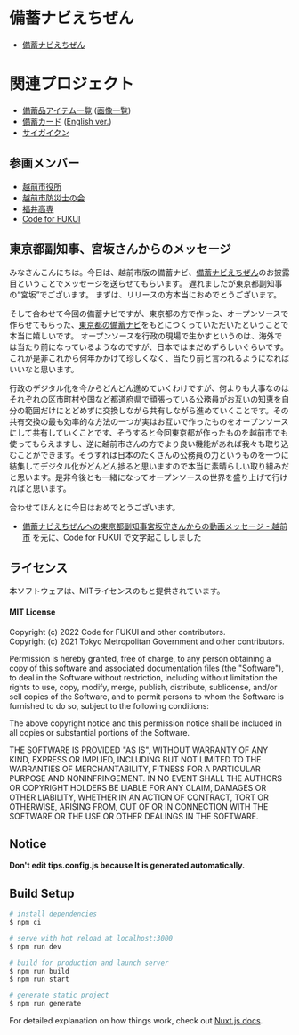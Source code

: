 # 備蓄ナビえちぜん

- [備蓄ナビえちぜん](https://bichikunavi.code4fukui.org/)

# 関連プロジェクト

- [備蓄品アイテム一覧](https://code4fukui.github.io/fukui-bichiku-navi/list.html) ([画像一覧](https://github.com/code4fukui/fukui-bichiku-navi/tree/master/docs/img))
- [備蓄カード](https://code4fukui.github.io/fukui-bichiku-navi/card.html) ([English ver.](https://code4fukui.github.io/fukui-bichiku-navi/card_en.html))
- [サイガイクン](https://github.com/code4fukui/saigaikun)

## 参画メンバー

- [越前市役所](https://www.city.echizen.lg.jp/)
- [越前市防災士の会](https://www.city.echizen.lg.jp/office/010/060/bousai/bousaisinokai.html)
- [福井高専](https://www.fukui-nct.ac.jp/)
- [Code for FUKUI](https://code4fukui.github.io/)

## 東京都副知事、宮坂さんからのメッセージ

みなさんこんにちは。今日は、越前市版の備蓄ナビ、[備蓄ナビえちぜん](https://bichikunavi.code4fukui.org/)のお披露目ということでメッセージを送らせてもらいます。
遅れましたが東京都副知事の“宮坂”でございます。
まずは、リリースの方本当におめでとうございます。

そして合わせて今回の備蓄ナビですが、東京都の方で作った、オープンソースで作らせてもらった、[東京都の備蓄ナビ](https://www.bichiku.metro.tokyo.lg.jp/)をもとにつくっていただいたということで本当に嬉しいです。
オープンソースを行政の現場で生かすというのは、海外では当たり前になっているようなのですが、日本ではまだめずらしいぐらいです。これが是非これから何年かかけて珍しくなく、当たり前と言われるようになればいいなと思います。

行政のデジタル化を今からどんどん進めていくわけですが、何よりも大事なのはそれぞれの区市町村や国など都道府県で頑張っている公務員がお互いの知恵を自分の範囲だけにとどめずに交換しながら共有しながら進めていくことです。その共有交換の最も効率的な方法の一つが実はお互いで作ったものをオープンソースにして共有していくことです、そうすると今回東京都が作ったものを越前市でも使ってもらえますし、逆に越前市さんの方でより良い機能があれば我々も取り込むことができます。そうすれば日本のたくさんの公務員の力というものを一つに結集してデジタル化がどんどん捗ると思いますので本当に素晴らしい取り組みだと思います。是非今後とも一緒になってオープンソースの世界を盛り上げて行ければと思います。

合わせてほんとに今日はおめでとうございます。

- [備蓄ナビえちぜんへの東京都副知事宮坂守さんからの動画メッセージ - 越前市](https://www.city.echizen.lg.jp/office/010/021/bitikunavi.html) を元に、Code for FUKUI で文字起こししました

## ライセンス
本ソフトウェアは、MITライセンスのもと提供されています。

#### MIT License
Copyright (c) 2022 Code for FUKUI and other contributors.  
Copyright (c) 2021 Tokyo Metropolitan Government and other contributors.  

Permission is hereby granted, free of charge, to any person obtaining a copy of this software and associated documentation files (the "Software"), to deal in the Software without  restriction, including without limitation the rights to use, copy, modify, merge, publish, distribute, sublicense, and/or sell copies of the Software, and to permit persons to whom the Software is furnished to do so, subject to the following conditions:  

The above copyright notice and this permission notice shall be included in all copies or substantial portions of the Software.  

THE SOFTWARE IS PROVIDED "AS IS", WITHOUT WARRANTY OF ANY KIND, EXPRESS OR IMPLIED, INCLUDING BUT NOT LIMITED TO THE WARRANTIES OF MERCHANTABILITY, FITNESS FOR A PARTICULAR PURPOSE AND NONINFRINGEMENT. IN NO EVENT SHALL THE AUTHORS OR COPYRIGHT HOLDERS BE LIABLE FOR ANY CLAIM, DAMAGES OR OTHER LIABILITY, WHETHER IN AN ACTION OF CONTRACT, TORT OR OTHERWISE, ARISING FROM, OUT OF OR IN CONNECTION WITH THE SOFTWARE OR THE USE OR OTHER DEALINGS IN THE SOFTWARE.

## Notice

**Don't edit tips.config.js because It is generated automatically.**

## Build Setup

```bash
# install dependencies
$ npm ci

# serve with hot reload at localhost:3000
$ npm run dev

# build for production and launch server
$ npm run build
$ npm run start

# generate static project
$ npm run generate
```

For detailed explanation on how things work, check out [Nuxt.js docs](https://nuxtjs.org).
